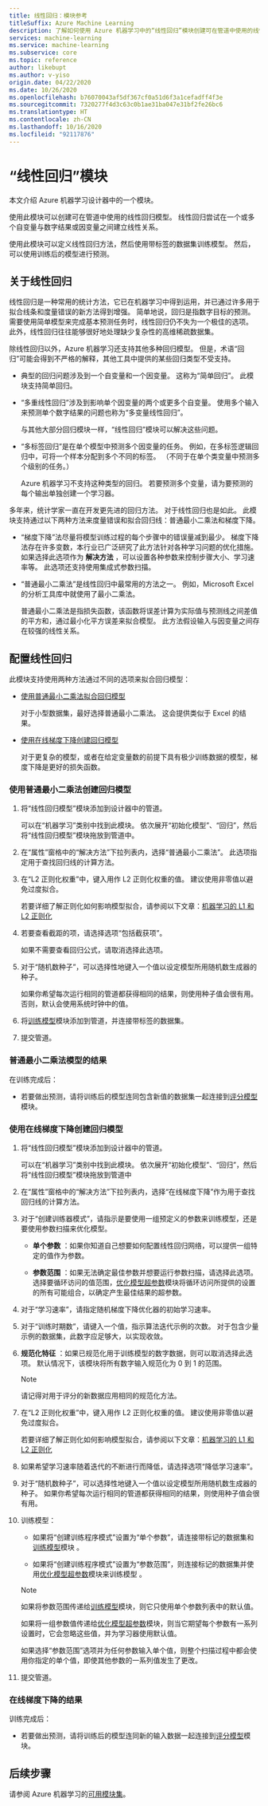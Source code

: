 ```yaml
---
title: 线性回归：模块参考
titleSuffix: Azure Machine Learning
description: 了解如何使用 Azure 机器学习中的“线性回归”模块创建可在管道中使用的线性回归模型。
services: machine-learning
ms.service: machine-learning
ms.subservice: core
ms.topic: reference
author: likebupt
ms.author: v-yiso
origin.date: 04/22/2020
ms.date: 10/26/2020
ms.openlocfilehash: b76070043af5df367cf0a51d6f3a1cefadff4f3e
ms.sourcegitcommit: 7320277f4d3c63c0b1ae31ba047e31bf2fe26bc6
ms.translationtype: HT
ms.contentlocale: zh-CN
ms.lasthandoff: 10/16/2020
ms.locfileid: "92117876"
---
```

# <a name="linear-regression-module"></a>“线性回归”模块
本文介绍 Azure 机器学习设计器中的一个模块。

使用此模块可以创建可在管道中使用的线性回归模型。  线性回归尝试在一个或多个自变量与数字结果或因变量之间建立线性关系。 

使用此模块可以定义线性回归方法，然后使用带标签的数据集训练模型。 然后，可以使用训练后的模型进行预测。

## <a name="about-linear-regression"></a>关于线性回归

线性回归是一种常用的统计方法，它已在机器学习中得到运用，并已通过许多用于拟合线条和度量错误的新方法得到增强。 简单地说，回归是指数字目标的预测。 需要使用简单模型来完成基本预测任务时，线性回归仍不失为一个极佳的选项。 此外，线性回归往往能够很好地处理缺少复杂性的高维稀疏数据集。

除线性回归以外，Azure 机器学习还支持其他多种回归模型。 但是，术语“回归”可能会得到不严格的解释，其他工具中提供的某些回归类型不受支持。

+ 典型的回归问题涉及到一个自变量和一个因变量。 这称为“简单回归”。  此模块支持简单回归。

+ “多重线性回归”涉及到影响单个因变量的两个或更多个自变量。 使用多个输入来预测单个数字结果的问题也称为“多变量线性回归”。

    与其他大部分回归模块一样，“线性回归”模块可以解决这些问题。

+ “多标签回归”是在单个模型中预测多个因变量的任务。 例如，在多标签逻辑回归中，可将一个样本分配到多个不同的标签。 （不同于在单个类变量中预测多个级别的任务。）

    Azure 机器学习不支持这种类型的回归。 若要预测多个变量，请为要预测的每个输出单独创建一个学习器。

多年来，统计学家一直在开发更先进的回归方法。 对于线性回归也是如此。 此模块支持通过以下两种方法来度量错误和拟合回归线：普通最小二乘法和梯度下降。

- “梯度下降”法尽量将模型训练过程的每个步骤中的错误量减到最少。 梯度下降法存在许多变数，本行业已广泛研究了此方法针对各种学习问题的优化措施。 如果选择此选项作为 **解决方法** ，可以设置各种参数来控制步骤大小、学习速率等。 此选项还支持使用集成式参数扫描。

- “普通最小二乘法”是线性回归中最常用的方法之一。 例如，Microsoft Excel 的分析工具库中就使用了最小二乘法。

    普通最小二乘法是指损失函数，该函数将误差计算为实际值与预测线之间差值的平方和，通过最小化平方误差来拟合模型。 此方法假设输入与因变量之间存在较强的线性关系。

## <a name="configure-linear-regression"></a>配置线性回归

此模块支持使用两种方法通过不同的选项来拟合回归模型：

+ [使用普通最小二乘法拟合回归模型](#create-a-regression-model-using-ordinary-least-squares)

    对于小型数据集，最好选择普通最小二乘法。 这会提供类似于 Excel 的结果。
    
+ [使用在线梯度下降创建回归模型](#create-a-regression-model-using-online-gradient-descent)

    对于更复杂的模型，或者在给定变量数的前提下具有极少训练数据的模型，梯度下降是更好的损失函数。

### <a name="create-a-regression-model-using-ordinary-least-squares"></a>使用普通最小二乘法创建回归模型

1. 将“线性回归模型”模块添加到设计器中的管道。

    可以在“机器学习”类别中找到此模块。 依次展开“初始化模型”、“回归”，然后将“线性回归模型”模块拖放到管道中。  

2. 在“属性”窗格中的“解决方法”下拉列表内，选择“普通最小二乘法”。   此选项指定用于查找回归线的计算方法。

3. 在“L2 正则化权重”中，键入用作 L2 正则化权重的值。 建议使用非零值以避免过度拟合。

     若要详细了解正则化如何影响模型拟合，请参阅以下文章：[机器学习的 L1 和 L2 正则化](https://msdn.microsoft.com/magazine/dn904675.aspx)

4. 若要查看截距的项，请选择选项“包括截获项”。

    如果不需要查看回归公式，请取消选择此选项。

5. 对于“随机数种子”，可以选择性地键入一个值以设定模型所用随机数生成器的种子。

    如果你希望每次运行相同的管道都获得相同的结果，则使用种子值会很有用。 否则，默认会使用系统时钟中的值。


7. 将[训练模型](./train-model.md)模块添加到管道，并连接带标签的数据集。

8. 提交管道。

### <a name="results-for-ordinary-least-squares-model"></a>普通最小二乘法模型的结果

在训练完成后：


+ 若要做出预测，请将训练后的模型连同包含新值的数据集一起连接到[评分模型](./score-model.md)模块。 


### <a name="create-a-regression-model-using-online-gradient-descent"></a>使用在线梯度下降创建回归模型

1. 将“线性回归模型”模块添加到设计器中的管道。

    可以在“机器学习”类别中找到此模块。 依次展开“初始化模型”、“回归”，然后将“线性回归模型”模块拖放到管道中  

2. 在“属性”窗格中的“解决方法”下拉列表内，选择“在线梯度下降”作为用于查找回归线的计算方法。  

3. 对于“创建训练器模式”，请指示是要使用一组预定义的参数来训练模型，还是要使用参数扫描来优化模型。

    + **单个参数** ：如果你知道自己想要如何配置线性回归网络，可以提供一组特定的值作为参数。
    
    + **参数范围** ：如果无法确定最佳参数并想要运行参数扫描，请选择此选项。 选择要循环访问的值范围，[优化模型超参数](tune-model-hyperparameters.md)模块将循环访问所提供的设置的所有可能组合，以确定产生最佳结果的超参数。  

   
4. 对于“学习速率”，请指定随机梯度下降优化器的初始学习速率。

5. 对于“训练时期数”，请键入一个值，指示算法迭代示例的次数。 对于包含少量示例的数据集，此数字应足够大，以实现收敛。

6. **规范化特征** ：如果已规范化用于训练模型的数字数据，则可以取消选择此选项。 默认情况下，该模块将所有数字输入规范化为 0 到 1 的范围。

    > [!NOTE]
    > 
    > 请记得对用于评分的新数据应用相同的规范化方法。

7. 在“L2 正则化权重”中，键入用作 L2 正则化权重的值。 建议使用非零值以避免过度拟合。

    若要详细了解正则化如何影响模型拟合，请参阅以下文章：[机器学习的 L1 和 L2 正则化](https://msdn.microsoft.com/magazine/dn904675.aspx)


9. 如果希望学习速率随着迭代的不断进行而降低，请选择选项“降低学习速率”。  

10. 对于“随机数种子”，可以选择性地键入一个值以设定模型所用随机数生成器的种子。 如果你希望每次运行相同的管道都获得相同的结果，则使用种子值会很有用。


12. 训练模型：

    + 如果将“创建训练程序模式”设置为“单个参数”，请连接带标记的数据集和[训练模型](train-model.md)模块 。  
  
    + 如果将“创建训练程序模式”设置为“参数范围”，则连接标记的数据集并使用[优化模型超参数](tune-model-hyperparameters.md)模块来训练模型 。  
  
    > [!NOTE]
    > 
    > 如果将参数范围传递给[训练模型](train-model.md)模块，则它只使用单个参数列表中的默认值。  
    > 
    > 如果将一组参数值传递给[优化模型超参数](tune-model-hyperparameters.md)模块，则当它期望每个参数有一系列设置时，它会忽略这些值，并为学习器使用默认值。  
    > 
    > 如果选择“参数范围”选项并为任何参数输入单个值，则整个扫描过程中都会使用你指定的单个值，即使其他参数的一系列值发生了更改。

13. 提交管道。

### <a name="results-for-online-gradient-descent"></a>在线梯度下降的结果

训练完成后：

+ 若要做出预测，请将训练后的模型连同新的输入数据一起连接到[评分模型](./score-model.md)模块。


## <a name="next-steps"></a>后续步骤

请参阅 Azure 机器学习的[可用模块集](module-reference.md)。 